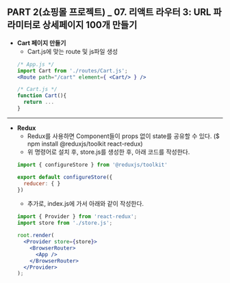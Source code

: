 ## PART 2(쇼핑몰 프로젝트) _ 07. 리액트 라우터 3: URL 파라미터로 상세페이지 100개 만들기

- **Cart 페이지 만들기**
  - Cart.js에 맞는 route 및 js파일 생성
  ```jsx
  /* App.js */
  import Cart from './routes/Cart.js';
  <Route path="/cart" element={ <Cart/> } />

  /* Cart.js */
  function Cart(){
    return ...
  }
  ```
---
- **Redux**
  - Redux를 사용하면 Component들이 props 없이 state를 공유할 수 있다. ($ npm install @reduxjs/toolkit react-redux)
  - 위 명령어로 설치 후, store.js를 생성한 후, 아래 코드를 작성한다.
  ```jsx
  import { configureStore } from '@reduxjs/toolkit'

  export default configureStore({
    reducer: { }
  }) 
  ```
  - 추가로, index.js에 가서 아래와 같이 작성한다.
  ```jsx
  import { Provider } from 'react-redux';
  import store from './store.js';

  root.render(
    <Provider store={store}>
      <BrowserRouter>
        <App />
      </BrowserRouter>
    </Provider>
  );
  ```
